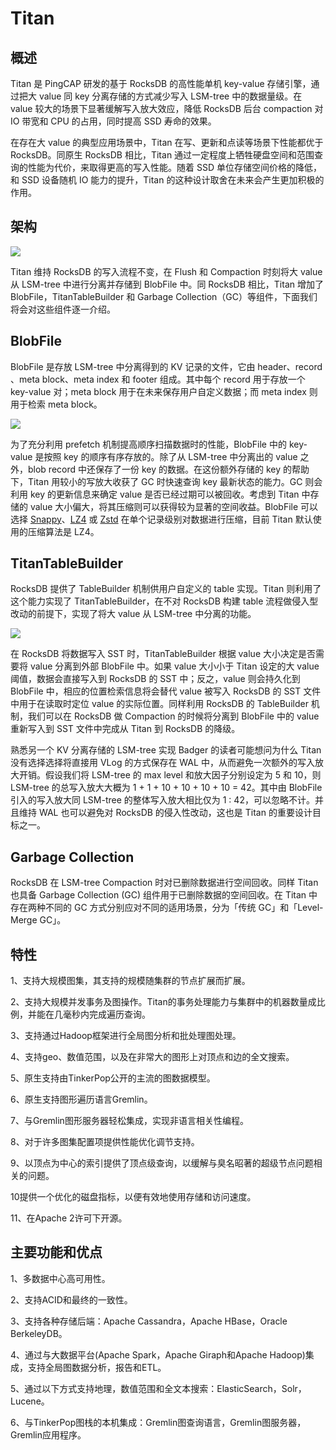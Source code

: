 # **Titan**
## **概述**
Titan 是 PingCAP 研发的基于 RocksDB 的高性能单机 key-value 存储引擎，通过把大 value 同 key 分离存储的方式减少写入 LSM-tree 中的数据量级。在 value 较大的场景下显著缓解写入放大效应，降低 RocksDB 后台 compaction 对 IO 带宽和 CPU 的占用，同时提高 SSD 寿命的效果。

在存在大 value 的典型应用场景中，Titan 在写、更新和点读等场景下性能都优于 RocksDB。同原生 RocksDB 相比，Titan 通过一定程度上牺牲硬盘空间和范围查询的性能为代价，来取得更高的写入性能。随着 SSD 单位存储空间价格的降低，和 SSD 设备随机 IO 能力的提升，Titan 的这种设计取舍在未来会产生更加积极的作用。
## **架构**
![](/images/tushuju/Aspose.Words.d7710a73-3b61-4240-b67b-530b3074a743.005.png)

Titan 维持 RocksDB 的写入流程不变，在 Flush 和 Compaction 时刻将大 value 从 LSM-tree 中进行分离并存储到 BlobFile 中。同 RocksDB 相比，Titan 增加了 BlobFile，TitanTableBuilder 和 Garbage Collection（GC）等组件，下面我们将会对这些组件逐一介绍。
## **BlobFile**
BlobFile 是存放 LSM-tree 中分离得到的 KV 记录的文件，它由 header、record 、meta block、meta index 和 footer 组成。其中每个 record 用于存放一个 key-value 对；meta block 用于在未来保存用户自定义数据；而 meta index 则用于检索 meta block。

![](/images/tushuju/Aspose.Words.d7710a73-3b61-4240-b67b-530b3074a743.006.png)

为了充分利用 prefetch 机制提高顺序扫描数据时的性能，BlobFile 中的 key-value 是按照 key 的顺序有序存放的。除了从 LSM-tree 中分离出的 value 之外，blob record 中还保存了一份 key 的数据。在这份额外存储的 key 的帮助下，Titan 用较小的写放大收获了 GC 时快速查询 key 最新状态的能力。GC 则会利用 key 的更新信息来确定 value 是否已经过期可以被回收。考虑到 Titan 中存储的 value 大小偏大，将其压缩则可以获得较为显著的空间收益。BlobFile 可以选择 [Snappy](https://github.com/google/snappy)、[LZ4](https://github.com/lz4/lz4) 或 [Zstd](https://github.com/facebook/zstd) 在单个记录级别对数据进行压缩，目前 Titan 默认使用的压缩算法是 LZ4。
## **TitanTableBuilder**
RocksDB 提供了 TableBuilder 机制供用户自定义的 table 实现。Titan 则利用了这个能力实现了 TitanTableBuilder，在不对 RocksDB 构建 table 流程做侵入型改动的前提下，实现了将大 value 从 LSM-tree 中分离的功能。

![](/images/tushuju/Aspose.Words.d7710a73-3b61-4240-b67b-530b3074a743.007.png)

在 RocksDB 将数据写入 SST 时，TitanTableBuilder 根据 value 大小决定是否需要将 value 分离到外部 BlobFile 中。如果 value 大小小于 Titan 设定的大 value 阈值，数据会直接写入到 RocksDB 的 SST 中；反之，value 则会持久化到 BlobFile 中，相应的位置检索信息将会替代 value 被写入 RocksDB 的 SST 文件中用于在读取时定位 value 的实际位置。同样利用 RocksDB 的 TableBuilder 机制，我们可以在 RocksDB 做 Compaction 的时候将分离到 BlobFile 中的 value 重新写入到 SST 文件中完成从 Titan 到 RocksDB 的降级。

熟悉另一个 KV 分离存储的 LSM-tree 实现 Badger 的读者可能想问为什么 Titan 没有选择选择将直接用 VLog 的方式保存在 WAL 中，从而避免一次额外的写入放大开销。假设我们将 LSM-tree 的 max level 和放大因子分别设定为 5 和 10，则 LSM-tree 的总写入放大大概为 1 + 1 + 10 + 10 + 10 + 10 = 42。其中由 BlobFile 引入的写入放大同 LSM-tree 的整体写入放大相比仅为 1 : 42，可以忽略不计。并且维持 WAL 也可以避免对 RocksDB 的侵入性改动，这也是 Titan 的重要设计目标之一。
## **Garbage Collection**
RocksDB 在 LSM-tree Compaction 时对已删除数据进行空间回收。同样 Titan 也具备 Garbage Collection (GC) 组件用于已删除数据的空间回收。在 Titan 中存在两种不同的 GC 方式分别应对不同的适用场景，分为「传统 GC」和「Level-Merge GC」。
## **特性**
1、支持大规模图集，其支持的规模随集群的节点扩展而扩展。

2、支持大规模并发事务及图操作。Titan的事务处理能力与集群中的机器数量成比例，并能在几毫秒内完成遍历查询。

3、支持通过Hadoop框架进行全局图分析和批处理图处理。

4、支持geo、数值范围，以及在非常大的图形上对顶点和边的全文搜索。

5、原生支持由TinkerPop公开的主流的图数据模型。

6、原生支持图形遍历语言Gremlin。

7、与Gremlin图形服务器轻松集成，实现非语言相关性编程。

8、对于许多图集配置项提供性能优化调节支持。

9、以顶点为中心的索引提供了顶点级查询，以缓解与臭名昭著的超级节点问题相关的问题。

10提供一个优化的磁盘指标，以便有效地使用存储和访问速度。

11、在Apache 2许可下开源。
## **主要功能和优点**
1、多数据中心高可用性。

2、支持ACID和最终的一致性。

3、支持各种存储后端：Apache Cassandra，Apache HBase，Oracle BerkeleyDB。

4、通过与大数据平台(Apache Spark，Apache Giraph和Apache Hadoop)集成，支持全局图数据分析，报告和ETL。

5、通过以下方式支持地理，数值范围和全文本搜索：ElasticSearch，Solr，Lucene。

6、与TinkerPop图栈的本机集成：Gremlin图查询语言，Gremlin图服务器，Gremlin应用程序。